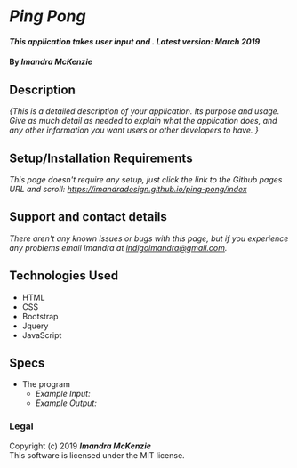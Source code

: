 # _Ping Pong_

#### _This application takes user input and . Latest version: March 2019_

#### By _**Imandra McKenzie**_

## Description

_{This is a detailed description of your application. Its purpose and usage.  Give as much detail as needed to explain what the application does, and any other information you want users or other developers to have. }_

## Setup/Installation Requirements

_This page doesn't require any setup, just click the link to the Github pages URL and scroll: https://imandradesign.github.io/ping-pong/index_

## Support and contact details

_There aren't any known issues or bugs with this page, but if you experience any problems email Imandra at indigoimandra@gmail.com._

## Technologies Used

* HTML
* CSS
* Bootstrap
* Jquery
* JavaScript

## Specs

* The program
  * _Example Input:_
  * _Example Output:_

### Legal

Copyright (c) 2019 **_Imandra McKenzie_**
<br>
This software is licensed under the MIT license.
